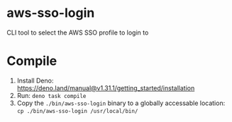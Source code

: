 # aws-sso-login
CLI tool to select the AWS SSO profile to login to

# Compile
1) Install Deno: https://deno.land/manual@v1.31.1/getting_started/installation
2) Run: `deno task compile`
3) Copy the `./bin/aws-sso-login` binary to a globally accessable location: `cp ./bin/aws-sso-login /usr/local/bin/`

